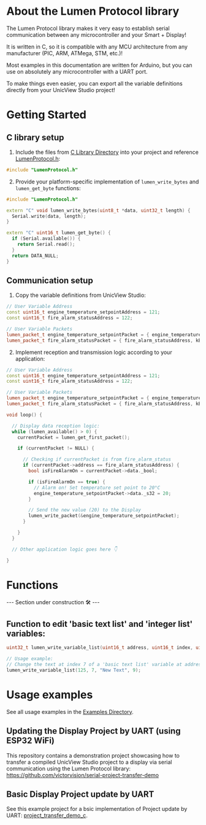 # About the Lumen Protocol library
The Lumen Protocol library makes it very easy to establish serial communication between any microcontroller and your Smart + Display!

It is written in C, so it is compatible with any MCU architecture from any manufacturer (PIC, ARM, ATMega, STM, etc.)!

Most examples in this documentation are written for Arduino, but you can use on absolutely any microcontroller with a UART port.

To make things even easier, you can export all the variable definitions directly from your UnicView Studio project!

# Getting Started

## C library setup

1. Include the files from [C Library Directory](src/c) into your project and reference [LumenProtocol.h](src/c/LumenProtocol.h):

``` cpp
#include "LumenProtocol.h"
```

2. Provide your platform-specific implementation of `lumen_write_bytes` and `lumen_get_byte` functions:

``` cpp
#include "LumenProtocol.h"

extern "C" void lumen_write_bytes(uint8_t *data, uint32_t length) {
  Serial.write(data, length);
}

extern "C" uint16_t lumen_get_byte() {
  if (Serial.available()) {
    return Serial.read();
  }
  return DATA_NULL;
}
```

## Communication setup

1. Copy the variable definitions from UnicView Studio:

``` cpp
// User Variable Address
const uint16_t engine_temperature_setpointAddress = 121;
const uint16_t fire_alarm_statusAddress = 122;

// User Variable Packets
lumen_packet_t engine_temperature_setpointPacket = { engine_temperature_setpointAddress, kS32 };
lumen_packet_t fire_alarm_statusPacket = { fire_alarm_statusAddress, kBool };
```

2. Implement reception and transmission logic according to your application:

``` cpp
// User Variable Address
const uint16_t engine_temperature_setpointAddress = 121;
const uint16_t fire_alarm_statusAddress = 122;

// User Variable Packets
lumen_packet_t engine_temperature_setpointPacket = { engine_temperature_setpointAddress, kS32 };
lumen_packet_t fire_alarm_statusPacket = { fire_alarm_statusAddress, kBool };

void loop() {

  // Display data reception logic:
  while (lumen_available() > 0) {
    currentPacket = lumen_get_first_packet();

    if (currentPacket != NULL) {

      // Checking if currentPacket is from fire_alarm_status
      if (currentPacket->address == fire_alarm_statusAddress) {
        bool isFireAlarmOn = currentPacket->data._bool;

        if (isFireAlarmOn == true) {
          // Alarm on! Set temperature set point to 20°C
          engine_temperature_setpointPacket->data._s32 = 20;
        }

        // Send the new value (20) to the Display
        lumen_write_packet(&engine_temperature_setpointPacket);
      }

    }
  }

  // Other application logic goes here 👇

}
```

# Functions
--- Section under construction 🛠 ---

## Function to edit 'basic text list' and 'integer list' variables:

``` cpp
uint32_t lumen_write_variable_list(uint16_t address, uint16_t index, uint8_t *data, uint32_t length);

// Usage example:
// Change the text at index 7 of a 'basic text list' variable at address 125 to "New Text".
lumen_write_variable_list(125, 7, "New Text", 9);
```

# Usage examples
See all usage examples in the [Examples Directory](./examples).

## Updating the Display Project by UART (using ESP32 WiFi)
This repository contains a demonstration project showcasing how to transfer a compiled UnicView Studio project to a display via serial communication using the Lumen Protocol library: https://github.com/victorvision/serial-project-transfer-demo

## Basic Display Project update by UART
See this example project for a bsic implementation of Project update by UART: [project_transfer_demo_c](./examples/project_transfer_demo_c).